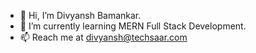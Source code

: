 - 👋 Hi, I’m Divyansh Bamankar.
- 🌱 I’m currently learning MERN Full Stack Development.
- 📫 Reach me at divyansh@techsaar.com

<!---
dbamankar/dbamankar is a ✨ special ✨ repository because its `README.md` (this file) appears on your GitHub profile.
You can click the Preview link to take a look at your changes.
--->
